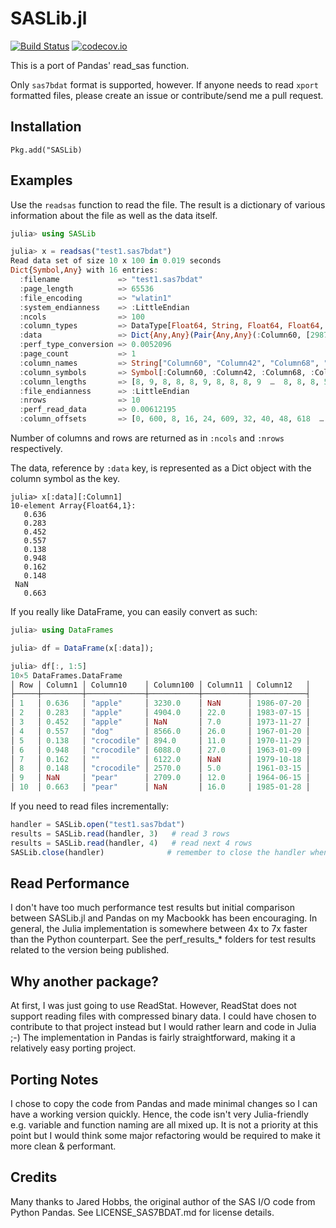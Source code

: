 # SASLib.jl

[![Build Status](https://travis-ci.org/tk3369/SASLib.jl.svg)](https://travis-ci.org/tk3369/SASLib.jl)
[![codecov.io](http://codecov.io/github/tk3369/SASLib.jl/coverage.svg?branch=master)](http://codecov.io/github/tk3369/SASLib.jl?branch=master)

This is a port of Pandas' read_sas function.  

Only `sas7bdat` format is supported, however.  If anyone needs to read `xport` formatted files, please create an issue or contribute/send me a pull request.

## Installation

```
Pkg.add("SASLib)
```

## Examples

Use the `readsas` function to read the file.  The result is a dictionary of various information about the file as well as the data itself.

```julia
julia> using SASLib

julia> x = readsas("test1.sas7bdat")
Read data set of size 10 x 100 in 0.019 seconds
Dict{Symbol,Any} with 16 entries:
  :filename             => "test1.sas7bdat"
  :page_length          => 65536
  :file_encoding        => "wlatin1"
  :system_endianness    => :LittleEndian
  :ncols                => 100
  :column_types         => DataType[Float64, String, Float64, Float64, Float64, Float64, Float64, Float64, Float64, Float64  …  Float64, Float64…
  :data                 => Dict{Any,Any}(Pair{Any,Any}(:Column60, [2987.0, 8194.0, 9820.0, 8252.0, 9640.0, 9168.0, 7547.0, 1419.0, 4884.0, NaN])…
  :perf_type_conversion => 0.0052096
  :page_count           => 1
  :column_names         => String["Column60", "Column42", "Column68", "Column35", "Column33", "Column1", "Column41", "Column16", "Column72", "Co…
  :column_symbols       => Symbol[:Column60, :Column42, :Column68, :Column35, :Column33, :Column1, :Column41, :Column16, :Column72, :Column19  ……
  :column_lengths       => [8, 9, 8, 8, 8, 9, 8, 8, 8, 9  …  8, 8, 8, 5, 8, 8, 8, 9, 8, 8]
  :file_endianness      => :LittleEndian
  :nrows                => 10
  :perf_read_data       => 0.00612195
  :column_offsets       => [0, 600, 8, 16, 24, 609, 32, 40, 48, 618  …  536, 544, 552, 795, 560, 568, 576, 800, 584, 592]
```

Number of columns and rows are returned as in `:ncols` and `:nrows` respectively.

The data, reference by `:data` key, is represented as a Dict object with the column symbol as the key.

```juia
julia> x[:data][:Column1]
10-element Array{Float64,1}:
   0.636
   0.283
   0.452
   0.557
   0.138
   0.948
   0.162
   0.148
 NaN    
   0.663
```

If you really like DataFrame, you can easily convert as such:

```julia
julia> using DataFrames

julia> df = DataFrame(x[:data]);

julia> df[:, 1:5]
10×5 DataFrames.DataFrame
│ Row │ Column1 │ Column10    │ Column100 │ Column11 │ Column12   │
├─────┼─────────┼─────────────┼───────────┼──────────┼────────────┤
│ 1   │ 0.636   │ "apple"     │ 3230.0    │ NaN      │ 1986-07-20 │
│ 2   │ 0.283   │ "apple"     │ 4904.0    │ 22.0     │ 1983-07-15 │
│ 3   │ 0.452   │ "apple"     │ NaN       │ 7.0      │ 1973-11-27 │
│ 4   │ 0.557   │ "dog"       │ 8566.0    │ 26.0     │ 1967-01-20 │
│ 5   │ 0.138   │ "crocodile" │ 894.0     │ 11.0     │ 1970-11-29 │
│ 6   │ 0.948   │ "crocodile" │ 6088.0    │ 27.0     │ 1963-01-09 │
│ 7   │ 0.162   │ ""          │ 6122.0    │ NaN      │ 1979-10-18 │
│ 8   │ 0.148   │ "crocodile" │ 2570.0    │ 5.0      │ 1961-03-15 │
│ 9   │ NaN     │ "pear"      │ 2709.0    │ 12.0     │ 1964-06-15 │
│ 10  │ 0.663   │ "pear"      │ NaN       │ 16.0     │ 1985-01-28 │
```

If you need to read files incrementally:

```julia
handler = SASLib.open("test1.sas7bdat")
results = SASLib.read(handler, 3)   # read 3 rows
results = SASLib.read(handler, 4)   # read next 4 rows
SASLib.close(handler)              # remember to close the handler when done
```

## Read Performance

I don't have too much performance test results but initial comparison between SASLib.jl and Pandas on my Macbookk has been encouraging.  In general, the Julia implementation is somewhere between 4x to 7x faster than the Python counterpart. See the perf\_results\_* folders for test results related to the version being published.

## Why another package?

At first, I was just going to use ReadStat.  However, ReadStat does not support reading files with compressed binary data.  I could have chosen to contribute to that project instead but I would rather learn and code in Julia  ;-)  The implementation in Pandas is fairly straightforward, making it a relatively easy porting project.  

## Porting Notes

I chose to copy the code from Pandas and made minimal changes so I can have a working version quickly.  Hence, the code isn't very Julia-friendly e.g. variable and function naming are all mixed up.  It is not a priority at this point but I would think some major refactoring would be required to make it more clean & performant.

## Credits

Many thanks to Jared Hobbs, the original author of the SAS I/O code from Python Pandas.  See LICENSE_SAS7BDAT.md for license details.
